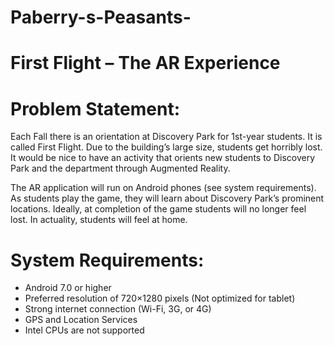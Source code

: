 # Paberry-s-Peasants-
# First Flight – The AR Experience

# Problem Statement:

Each Fall there is an orientation at Discovery Park for 1st-year students. It is called First Flight. Due to the building’s large size, students get horribly lost. It would be nice to have an activity that orients new students to Discovery Park and the department through Augmented Reality. 

The AR application will run on Android phones (see system requirements). As students play the game, they will learn about Discovery Park’s prominent locations. Ideally, at completion of the game students will no longer feel lost. In actuality, students will feel at home.

# System Requirements:
- Android 7.0 or higher
- Preferred resolution of 720×1280 pixels (Not optimized for tablet)
- Strong internet connection (Wi-Fi, 3G, or 4G)
- GPS and Location Services
- Intel CPUs are not supported

